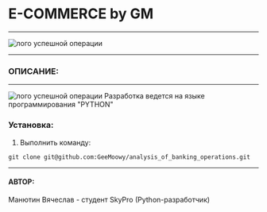 # E-COMMERCE by GM

---

![лого успешной операции](https://www.clipartmax.com/png/full/70-704886_movie-tickets-payment-gateway.png)

---
### ОПИСАНИЕ:



---
![лого успешной операции](https://blog.maxford.ru/upload/000/u1/5/d/python-logo-small.png)
Разработка ведется на языке программирования "PYTHON"

### Установка:
1. Выполнить команду:

`git clone git@github.com:GeeMoowy/analysis_of_banking_operations.git`

---
#### АВТОР:
Манютин Вячеслав - студент SkyPro (Python-разработчик)
